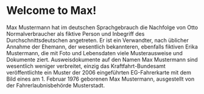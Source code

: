 # Welcome to Max!

Max Mustermann hat im deutschen Sprachgebrauch die Nachfolge von Otto Normalverbraucher als fiktive Person und Inbegriff des Durchschnittsdeutschen angetreten. Er ist ein Verwandter, nach üblicher Annahme der Ehemann, der wesentlich bekannteren, ebenfalls fiktiven Erika Mustermann, die mit Foto und Lebensdaten viele Musterausweise und Dokumente ziert. Ausweisdokumente auf den Namen Max Mustermann sind wesentlich weniger verbreitet, einzig das Kraftfahrt-Bundesamt veröffentlichte ein Muster der 2006 eingeführten EG-Fahrerkarte mit dem Bild eines am 1. Februar 1976 geborenen Max Mustermann, ausgestellt von der Fahrerlaubnisbehörde Musterstadt. 